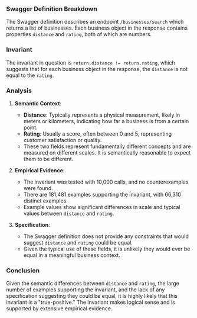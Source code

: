 ### Swagger Definition Breakdown
The Swagger definition describes an endpoint `/businesses/search` which returns a list of businesses. Each business object in the response contains properties `distance` and `rating`, both of which are numbers.

### Invariant
The invariant in question is `return.distance != return.rating`, which suggests that for each business object in the response, the `distance` is not equal to the `rating`.

### Analysis
1. **Semantic Context**: 
   - **Distance**: Typically represents a physical measurement, likely in meters or kilometers, indicating how far a business is from a certain point.
   - **Rating**: Usually a score, often between 0 and 5, representing customer satisfaction or quality.
   - These two fields represent fundamentally different concepts and are measured on different scales. It is semantically reasonable to expect them to be different.

2. **Empirical Evidence**:
   - The invariant was tested with 10,000 calls, and no counterexamples were found.
   - There are 181,481 examples supporting the invariant, with 66,310 distinct examples.
   - Example values show significant differences in scale and typical values between `distance` and `rating`.

3. **Specification**: 
   - The Swagger definition does not provide any constraints that would suggest `distance` and `rating` could be equal.
   - Given the typical use of these fields, it is unlikely they would ever be equal in a meaningful business context.

### Conclusion
Given the semantic differences between `distance` and `rating`, the large number of examples supporting the invariant, and the lack of any specification suggesting they could be equal, it is highly likely that this invariant is a "true-positive." The invariant makes logical sense and is supported by extensive empirical evidence.
